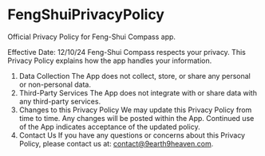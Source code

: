 # FengShuiPrivacyPolicy
Official Privacy Policy for Feng-Shui Compass app.

Effective Date: 12/10/24
Feng-Shui Compass respects your privacy. This Privacy Policy explains how the app handles your information.
1. Data Collection
The App does not collect, store, or share any personal or non-personal data.
2. Third-Party Services
The App does not integrate with or share data with any third-party services.
3. Changes to this Privacy Policy
We may update this Privacy Policy from time to time. Any changes will be posted within the App. Continued use of the App indicates acceptance of the updated policy.
4. Contact Us
If you have any questions or concerns about this Privacy Policy, please contact us at: contact@9earth9heaven.com.
